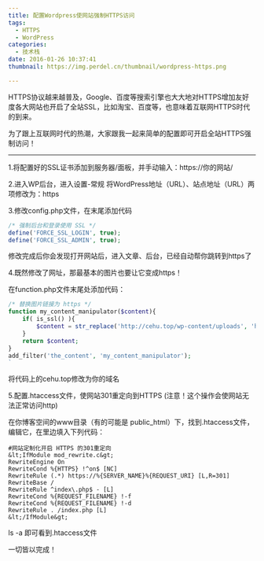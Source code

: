 ```yaml
---
title: 配置Wordpress使网站强制HTTPS访问
tags:
  - HTTPS
  - WordPress
categories:
  - 技术栈
date: 2016-01-26 10:37:41
thumbnail: https://img.perdel.cn/thumbnail/wordpress-https.png

---
```

HTTPS协议越来越普及，Google、百度等搜索引擎也大大地对HTTPS增加友好度各大网站也开启了全站SSL，比如淘宝、百度等，也意味着互联网HTTPS时代的到来。

为了跟上互联网时代的热潮，大家跟我一起来简单的配置即可开启全站HTTPS强制访问！

<!--more-->

* * *

1.将配置好的SSL证书添加到服务器/面板，并手动输入：https://你的网站/

2.进入WP后台，进入设置-常规 将WordPress地址（URL）、站点地址（URL）两项修改为：https

3.修改config.php文件，在末尾添加代码

```php
/* 强制后台和登录使用 SSL */
define('FORCE_SSL_LOGIN', true);
define('FORCE_SSL_ADMIN', true);
```
修改完成后你会发现打开网站后，进入文章、后台，已经自动帮你跳转到https了

4.既然修改了网址，那最基本的图片也要让它变成https！

在function.php文件末尾处添加代码：
```php
/* 替换图片链接为 https */
function my_content_manipulator($content){
    if( is_ssl() ){
        $content = str_replace('http://cehu.top/wp-content/uploads', 'https://cehu.top/wp-content/uploads', $content);
    }
    return $content;
}
add_filter('the_content', 'my_content_manipulator');
`
```

将代码上的cehu.top修改为你的域名

5.配置.htaccess文件，使网站301重定向到HTTPS (注意！这个操作会使网站无法正常访问http)

在你博客空间的www目录（有的可能是 public_html）下，找到.htaccess文件，编辑它，在里边填入下列代码：
```
#网站定制化开启 HTTPS 的301重定向
&lt;IfModule mod_rewrite.c&gt;
RewriteEngine On
RewriteCond %{HTTPS} !^on$ [NC]
RewriteRule (.*) https://%{SERVER_NAME}%{REQUEST_URI} [L,R=301]
RewriteBase /
RewriteRule ^index\.php$ - [L]
RewriteCond %{REQUEST_FILENAME} !-f
RewriteCond %{REQUEST_FILENAME} !-d
RewriteRule . /index.php [L]
&lt;/IfModule&gt;
```
ls -a 即可看到.htaccess文件

一切皆以完成！